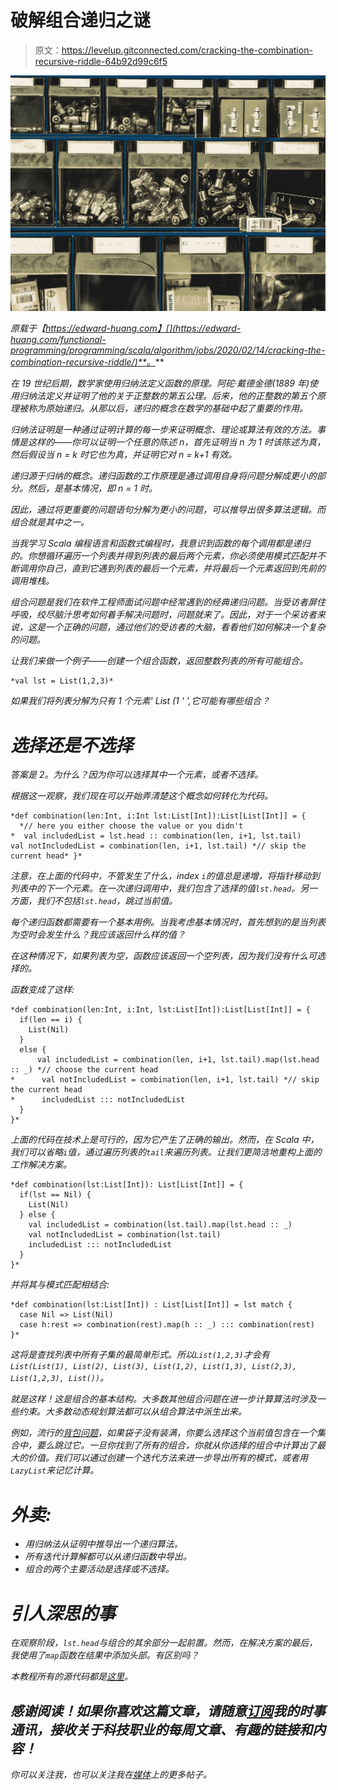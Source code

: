 # 破解组合递归之谜

> 原文：<https://levelup.gitconnected.com/cracking-the-combination-recursive-riddle-64b92d99c6f5>

![](img/277b553391d315f1bbca2412fee35388.png)

*原载于【https://edward-huang.com】[](https://edward-huang.com/functional-programming/programming/scala/algorithm/jobs/2020/02/14/cracking-the-combination-recursive-riddle/)**。***

*在 19 世纪后期，数学家使用归纳法定义函数的原理。阿砣·戴德金德(1889 年)使用归纳法定义并证明了他的关于正整数的第五公理。后来，他的正整数的第五个原理被称为原始递归。从那以后，递归的概念在数学的基础中起了重要的作用。*

*归纳法证明是一种通过证明计算的每一步来证明概念、理论或算法有效的方法。事情是这样的——你可以证明一个任意的陈述 n，首先证明当 n 为 1 时该陈述为真，然后假设当 n = k 时它也为真，并证明它对 n = k+1 有效。*

*递归源于归纳的概念。递归函数的工作原理是通过调用自身将问题分解成更小的部分。然后，是基本情况，即 n = 1 时。*

*因此，通过将更重要的问题语句分解为更小的问题，可以推导出很多算法逻辑。而组合就是其中之一。*

*当我学习 Scala 编程语言和函数式编程时，我意识到函数的每个调用都是递归的。你想循环遍历一个列表并得到列表的最后两个元素，你必须使用模式匹配并不断调用你自己，直到它遇到列表的最后一个元素，并将最后一个元素返回到先前的调用堆栈。*

*组合问题是我们在软件工程师面试问题中经常遇到的经典递归问题。当受访者屏住呼吸，绞尽脑汁思考如何着手解决问题时，问题就来了。因此，对于一个采访者来说，这是一个正确的问题，通过他们的受访者的大脑，看看他们如何解决一个复杂的问题。*

*让我们来做一个例子——创建一个组合函数，返回整数列表的所有可能组合。*

```
*val lst = List(1,2,3)*
```

*如果我们将列表分解为只有 1 个元素' List (1 ' ',它可能有哪些组合？*

# *选择还是不选择*

*答案是 2。为什么？因为你可以选择其中一个元素，或者不选择。*

*根据这一观察，我们现在可以开始弄清楚这个概念如何转化为代码。*

```
*def combination(len:Int, i:Int lst:List[Int]):List[List[Int]] = {
  *// here you either choose the value or you didn't
*  val includedList = lst.head :: combination(len, i+1, lst.tail)   val notIncludedList = combination(len, i+1, lst.tail) *// skip the current head* }*
```

*注意，在上面的代码中，不管发生了什么，index `i`的值总是递增，将指针移动到列表中的下一个元素。在一次递归调用中，我们包含了选择的值`lst.head`。另一方面，我们不包括`lst.head`，跳过当前值。*

*每个递归函数都需要有一个基本用例。当我考虑基本情况时，首先想到的是当列表为空时会发生什么？我应该返回什么样的值？*

*在这种情况下，如果列表为空，函数应该返回一个空列表，因为我们没有什么可选择的。*

*函数变成了这样:*

```
*def combination(len:Int, i:Int, lst:List[Int]):List[List[Int]] = {
  if(len == i) {
    List(Nil)
  }
  else {
      val includedList = combination(len, i+1, lst.tail).map(lst.head :: _) *// choose the current head
*      val notIncludedList = combination(len, i+1, lst.tail) *// skip the current head
*      includedList ::: notIncludedList
  }
}*
```

*上面的代码在技术上是可行的，因为它产生了正确的输出。然而，在 Scala 中，我们可以省略`i`值，通过遍历列表的`tail`来遍历列表。让我们更简洁地重构上面的工作解决方案。*

```
*def combination(lst:List[Int]): List[List[Int]] = {
  if(lst == Nil) {
    List(Nil)
  } else {
    val includedList = combination(lst.tail).map(lst.head :: _)
    val notIncludedList = combination(lst.tail)
    includedList ::: notIncludedList
  }
}*
```

*并将其与模式匹配相结合:*

```
*def combination(lst:List[Int]) : List[List[Int]] = lst match {
  case Nil => List(Nil)
  case h:rest => combination(rest).map(h :: _) ::: combination(rest)
}*
```

*这将是查找列表中所有子集的最简单形式。所以`List(1,2,3)`才会有`List(List(1), List(2), List(3), List(1,2), List(1,3), List(2,3), List(1,2,3), List())`。*

*就是这样！这是组合的基本结构。大多数其他组合问题在进一步计算算法时涉及一些约束。大多数动态规划算法都可以从组合算法中派生出来。*

*例如，流行的[背包问题](https://en.wikipedia.org/wiki/Knapsack_problem)，如果袋子没有装满，你要么选择这个当前值包含在一个集合中，要么跳过它。一旦你找到了所有的组合，你就从你选择的组合中计算出了最大的价值。我们可以通过创建一个迭代方法来进一步导出所有的模式，或者用`LazyList`来记忆计算。*

# *外卖:*

*   *用归纳法从证明中推导出一个递归算法。*
*   *所有迭代计算解都可以从递归函数中导出。*
*   *组合的两个主要活动是选择或不选择。*

# *引人深思的事*

*在观察阶段，`lst.head`与组合的其余部分一起前置。然而，在解决方案的最后，我使用了`map`函数在结果中添加头部。有区别吗？*

*本教程所有的源代码都是[这里](https://github.com/edwardGunawan/Blog-Tutorial/tree/master/ScalaTutorial/combinationTutorial)。*

## *感谢阅读！如果你喜欢这篇文章，请随意[订阅](https://edward-huang.com/subscribe/)我的时事通讯，接收关于科技职业的每周文章、有趣的链接和内容！*

*你可以关注我，也可以关注我在[媒体](https://medium.com/@edwardgunawan880)上的更多帖子。*